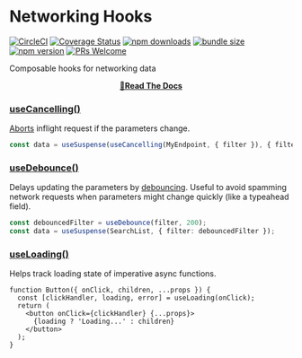 # Networking Hooks
[![CircleCI](https://circleci.com/gh/data-client/data-client/tree/master.svg?style=shield)](https://circleci.com/gh/data-client/data-client)
[![Coverage Status](https://img.shields.io/codecov/c/gh/data-client/data-client/master.svg?style=flat-square)](https://app.codecov.io/gh/data-client/data-client?branch=master)
[![npm downloads](https://img.shields.io/npm/dm/@data-client/hooks.svg?style=flat-square)](https://www.npmjs.com/package/@data-client/hooks)
[![bundle size](https://img.shields.io/bundlephobia/minzip/@data-client/hooks?style=flat-square)](https://bundlephobia.com/result?p=@data-client/hooks)
[![npm version](https://img.shields.io/npm/v/@data-client/hooks.svg?style=flat-square)](https://www.npmjs.com/package/@data-client/hooks)
[![PRs Welcome](https://img.shields.io/badge/PRs-welcome-brightgreen.svg?style=flat-square)](http://makeapullrequest.com)

Composable hooks for networking data

<div align="center">

**[📖Read The Docs](https://dataclient.io/docs/api/useDebounce)**

</div>

### [useCancelling()](https://dataclient.io/docs/api/useCancelling)

[Aborts](https://developer.mozilla.org/en-US/docs/Web/API/AbortController) inflight request if the parameters change.

```typescript
const data = useSuspense(useCancelling(MyEndpoint, { filter }), { filter });
```

### [useDebounce()](https://dataclient.io/docs/api/useDebounce)

Delays updating the parameters by [debouncing](https://css-tricks.com/debouncing-throttling-explained-examples/).
Useful to avoid spamming network requests when parameters might change quickly (like a typeahead field).

```typescript
const debouncedFilter = useDebounce(filter, 200);
const data = useSuspense(SearchList, { filter: debouncedFilter });
```

### [useLoading()](https://dataclient.io/docs/api/useDebounce)

Helps track loading state of imperative async functions.

```tsx
function Button({ onClick, children, ...props }) {
  const [clickHandler, loading, error] = useLoading(onClick);
  return (
    <button onClick={clickHandler} {...props}>
      {loading ? 'Loading...' : children}
    </button>
  );
}
```
